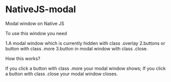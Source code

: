 # NativeJS-modal
Modal window on Native JS

To use this window you need 

1.A modal window which is currently hidden with class .overlay
2.buttons or button with class .more
3.button in modal window with class .close.

How this works?

If you click a button with class .more your modal window shows;
If you click a button with class .close your modal window closes.

